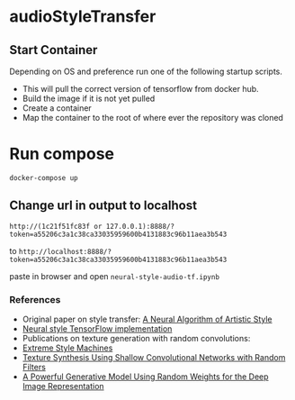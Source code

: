 # audioStyleTransfer



## Start Container
Depending on OS and preference run one of the following startup scripts.
* This will pull the correct version of tensorflow from docker hub.
* Build the image if it is not yet pulled 
* Create a container 
* Map the container to the root of where ever the repository was cloned 


# Run compose
`docker-compose up`



## Change url in output to localhost

`http://(1c21f51fc83f or 127.0.0.1):8888/?token=a55206c3a1c38ca33035959600b4131883c96b11aea3b543 `

to
`http://localhost:8888/?token=a55206c3a1c38ca33035959600b4131883c96b11aea3b543`

paste in browser and open `neural-style-audio-tf.ipynb`


### References
- Original paper on style transfer:
[A Neural Algorithm of Artistic Style](https://arxiv.org/abs/1508.06576)
- [Neural style TensorFlow implementation](https://github.com/anishathalye/neural-style)
- Publications on texture generation with random convolutions:
 - [Extreme Style Machines](https://nucl.ai/blog/extreme-style-machines/)
 - [Texture Synthesis Using Shallow Convolutional Networks with Random Filters](https://arxiv.org/abs/1606.00021)
 - [A Powerful Generative Model Using Random Weights for the Deep Image Representation](https://arxiv.org/pdf/1606.04801)





